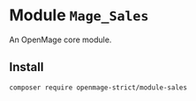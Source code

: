 # Module `Mage_Sales`

An OpenMage core module.

## Install

``` bash
composer require openmage-strict/module-sales
```

